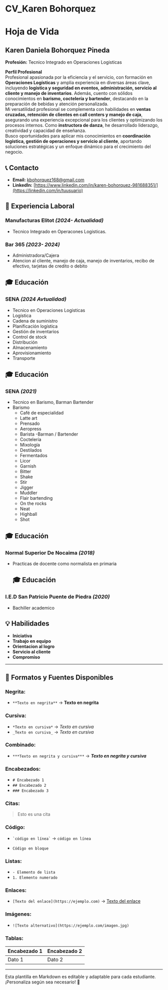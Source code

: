 # CV_Karen Bohorquez
# Hoja de Vida

## Karen Daniela Bohorquez Pineda
**Profesión:** Tecnico Integrado en Operaciones Logisticas 

**Perfil Profesional**  
Profesional apasionada por la eficiencia y el servicio, con formación en **Operaciones Logísticas** y amplia experiencia en diversas áreas clave, incluyendo **logística y seguridad en eventos, administración, servicio al cliente y manejo de inventarios**. Además, cuento con sólidos conocimientos en **barismo, coctelería y bartender**, destacando en la preparación de bebidas y atención personalizada.  
Mi versatilidad profesional se complementa con habilidades en **ventas cruzadas, retención de clientes en call centers y manejo de caja**, asegurando una experiencia excepcional para los clientes y optimizando los procesos internos. Como **instructora de danza**, he desarrollado liderazgo, creatividad y capacidad de enseñanza.  
Busco oportunidades para aplicar mis conocimientos en **coordinación logística, gestión de operaciones y servicio al cliente**, aportando soluciones estratégicas y un enfoque dinámico para el crecimiento del negocio.
## 📞 Contacto
- **Email:** [kbohorquez168@gmail.com](kbohorquez168@gmail.com)
- **LinkedIn:** [https://www.linkedin.com/in/karen-bohorquez-981688351/](https://linkedin.com/in/tuusuario)

## 🏢 Experiencia Laboral
### **Manufacturas Elitot** _(2024- Actualidad)_
- Tecnico Integrado en Operacones Logisticas.

### **Bar 365** _(2023- 2024)_
- Administradora/Cajera
- Atencion al cliente, manejo de caja, manejo de inventarios, recibo de efectivo, tarjetas de credito o debito

## 🎓 Educación
### **SENA** _(2024 Avtualidad)_
- Tecnico en Operaciones Logisticas
 - Logística
 - Cadena de suministro
 - Planificación logística
 - Gestión de inventarios
 - Control de stock
 - Distribución
 - Almacenamiento
 - Aprovisionamiento
 - Transporte

  ## 🎓 Educación
### **SENA** _(2021)_
- Tecnico en Barismo, Barman Bartender
- Barismo
  - Café de especialidad
  - Latte art
  - Prensado
  - Aeropress
  - Barista
-Barman / Bartender
  - Coctelería
  - Mixología
  - Destilados
  - Fermentados
  - Licor
  - Garnish
  - Bitter
  - Shake
  - Stir
  - Jigger
  - Muddler
  - Flair bartending
  - On the rocks
  - Neat
  - Highball
  - Shot 
## 🎓 Educación
### **Normal Superior De Nocaima** _(2018)_
- Practicas de docente como normalista en primaria
  ## 🎓 Educación
### **I.E.D San Patricio Puente de Piedra** _(2020)_
- Bachiller academico


## 💡 Habilidades
- **Iniciativa**
- **Trabajo en equipo**
- **Orientacion al logro**
- **Servicio al cliente**
- **Compromiso**

---

## 🎨 Formatos y Fuentes Disponibles

### **Negrita:**
- `**Texto en negrita**` → **Texto en negrita**

### **Cursiva:**
- `*Texto en cursiva*` → *Texto en cursiva*
- `_Texto en cursiva_` → _Texto en cursiva_

### **Combinado:**
- `***Texto en negrita y cursiva***` → ***Texto en negrita y cursiva***

### **Encabezados:**
- `# Encabezado 1`
- `## Encabezado 2`
- `### Encabezado 3`

### **Citas:**
> Esto es una cita

### **Código:**
- `` `código en línea` `` → `código en línea`
- ```
  Código en bloque
  ```

### **Listas:**
- `- Elemento de lista`
- `1. Elemento numerado`

### **Enlaces:**
- `[Texto del enlace](https://ejemplo.com)` → [Texto del enlace](https://ejemplo.com)

### **Imágenes:**
- `![Texto alternativo](https://ejemplo.com/imagen.jpg)`

### **Tablas:**
| Encabezado 1 | Encabezado 2 |
|-------------|-------------|
| Dato 1     | Dato 2      |

---

Esta plantilla en Markdown es editable y adaptable para cada estudiante. ¡Personaliza según sea necesario! 🎯

